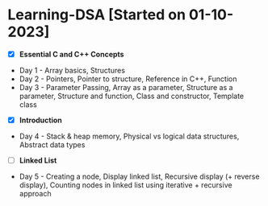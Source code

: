 # Learning-DSA [Started on 01-10-2023]
- [X] **Essential C and C++ Concepts**
- Day 1 - Array basics, Structures
- Day 2 - Pointers, Pointer to structure, Reference in C++, Function
- Day 3 - Parameter Passing, Array as a parameter, Structure as a parameter, Structure and function, Class and constructor, Template class
- [X] **Introduction**
- Day 4 - Stack & heap memory, Physical vs logical data structures, Abstract data types
- [ ] **Linked List**
- Day 5 - Creating a node, Display linked list, Recursive display (+ reverse display), Counting nodes in linked list using iterative + recursive approach

